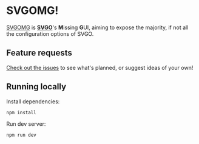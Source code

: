 # SVGOMG!

[SVGOMG](https://jakearchibald.github.io/svgomg/) is **[SVGO](https://github.com/svg/svgo)**'s **M**issing **G**UI, aiming to expose the majority, if not all the configuration options of SVGO.

## Feature requests

[Check out the issues](https://github.com/jakearchibald/svgomg/issues) to see what's planned, or suggest ideas of your own!

## Running locally

Install dependencies:

```sh
npm install
```

Run dev server:

```sh
npm run dev
```
